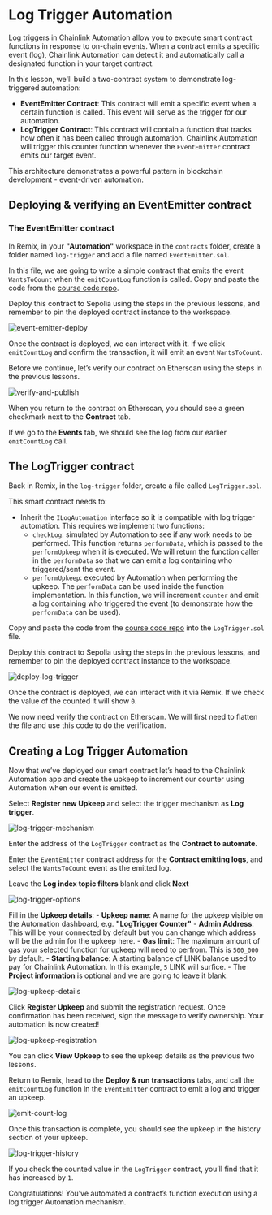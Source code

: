 # Log Trigger Automation

Log triggers in Chainlink Automation allow you to execute smart contract functions in response to on-chain events. When a contract emits a specific event (log), Chainlink Automation can detect it and automatically call a designated function in your target contract.

In this lesson, we'll build a two-contract system to demonstrate log-triggered automation:

- **EventEmitter Contract**: This contract will emit a specific event when a certain function is called. This event will serve as the trigger for our automation.
- **LogTrigger Contract**: This contract will contain a function that tracks how often it has been called through automation. Chainlink Automation will trigger this counter function whenever the `EventEmitter` contract emits our target event.

This architecture demonstrates a powerful pattern in blockchain development - event-driven automation.

## Deploying & verifying an EventEmitter contract

### The EventEmitter contract

In Remix, in your **"Automation"** workspace in the `contracts` folder, create a folder named `log-trigger` and add a file named `EventEmitter.sol`.

In this file, we are going to write a simple contract that emits the event `WantsToCount` when the `emitCountLog` function is called. Copy and paste the code from the [course code repo](https://github.com/ciaranightingale/chainlink-fundamentals-code/blob/main/automation/log-trigger/EventEmitter.sol).

Deploy this contract to Sepolia using the steps in the previous lessons, and remember to pin the deployed contract instance to the workspace.

![event-emitter-deploy](/chainlink-fundamentals/4-chainlink-automation/assets/event-emitter-deploy.png)

Once the contract is deployed, we can interact with it. If we click `emitCountLog` and confirm the transaction, it will emit an event `WantsToCount`.

Before we continue, let’s verify our contract on Etherscan using the steps in the previous lessons. 

![verify-and-publish](/chainlink-fundamentals/4-chainlink-automation/assets/verify-and-publish.png)

When you return to the contract on Etherscan, you should see a green checkmark next to the **Contract** tab.

If we go to the **Events** tab, we should see the log from our earlier `emitCountLog` call.

## The LogTrigger contract

Back in Remix, in the `log-trigger` folder, create a file called `LogTrigger.sol`.

This smart contract needs to:
- Inherit the `ILogAutomation` interface so it is compatible with log trigger automation. This requires we implement two functions:
    - `checkLog`: simulated by Automation to see if any work needs to be performed. This function returns `performData`, which is passed to the `performUpkeep` when it is executed. We will return the function caller in the `performData` so that we can emit a log containing who triggered/sent the event. 
    - `performUpkeep`: executed by Automation when performing the upkeep. The `performData` can be used inside the function implementation. In this function, we will increment `counter` and emit a log containing who triggered the event (to demonstrate how the `performData` can be used).

Copy and paste the code from the [course code repo](https://github.com/ciaranightingale/chainlink-fundamentals-code/blob/main/automation/log-trigger/LogTrigger.sol) into the `LogTrigger.sol` file.

Deploy this contract to Sepolia using the steps in the previous lessons, and remember to pin the deployed contract instance to the workspace.

![deploy-log-trigger](/chainlink-fundamentals/4-chainlink-automation/assets/deploy-log-trigger.png)

Once the contract is deployed, we can interact with it via Remix. If we check the value of the counted it will show `0`. 

We now need verify the contract on Etherscan. We will first need to flatten the file and use this code to do the verification.

## Creating a Log Trigger Automation

Now that we’ve deployed our smart contract let’s head to the Chainlink Automation app and create the upkeep to increment our counter using Automation when our event is emitted.

Select **Register new Upkeep** and  select the trigger mechanism as **Log trigger**.

![log-trigger-mechanism](/chainlink-fundamentals/4-chainlink-automation/assets/log-trigger-mechanism.png)

Enter the address of the `LogTrigger` contract as the **Contract to automate**.

Enter the `EventEmitter` contract address for the **Contract emitting logs**, and select the `WantsToCount` event as the emitted log.

Leave the **Log index topic filters** blank and click **Next**

![log-trigger-options](/chainlink-fundamentals/4-chainlink-automation/assets/log-trigger-options.png)

Fill in the **Upkeep details**: 
    - **Upkeep name**: A name for the upkeep visible on the Automation dashboard, e.g. **"LogTrigger Counter"**
    - **Admin Address**: This will be your connected by default but you can change which address will be the admin for the upkeep here.
    - **Gas limit**: The maximum amount of gas your selected function for upkeep will need to perfrom. This is `500_000` by default.
    - **Starting balance**: A starting balance of LINK balance used to pay for Chainlink Automation. In this example, `5` LINK will surfice.
    - The **Project information** is optional and we are going to leave it blank.

![log-upkeep-details](/chainlink-fundamentals/4-chainlink-automation/assets/log-upkeep-details.png)

Click **Register Upkeep** and submit the registration request. Once confirmation has been received, sign the message to verify ownership. Your automation is now created! 

![log-upkeep-registration](/chainlink-fundamentals/4-chainlink-automation/assets/log-upkeep-registration.png)

You can click **View Upkeep** to see the upkeep details as the previous two lessons. 

Return to Remix, head to the **Deploy & run transactions** tabs, and call the `emitCountLog` function in the `EventEmitter` contract to emit a log and trigger an upkeep.

![emit-count-log](/chainlink-fundamentals/4-chainlink-automation/assets/emit-count-log.png)

Once this transaction is complete, you should see the upkeep in the history section of your upkeep.

![log-trigger-history](/chainlink-fundamentals/4-chainlink-automation/assets/log-trigger-history.png)

If you check the counted value in the `LogTrigger` contract, you’ll find that it has increased by `1`.

Congratulations! You’ve automated a contract’s function execution using a log trigger Automation mechanism.
